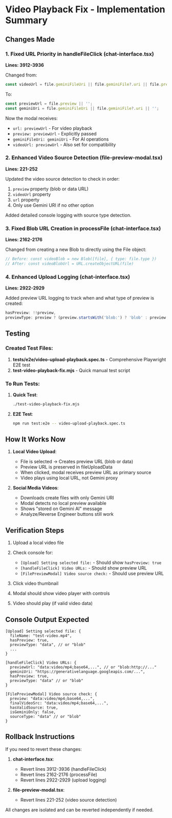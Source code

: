 # Video Playback Fix - Implementation Summary

## Changes Made

### 1. Fixed URL Priority in handleFileClick (chat-interface.tsx)
**Lines: 3912-3936**

Changed from:
```javascript
const videoUrl = file.geminiFileUri || file.geminiFile?.uri || file.preview || '';
```

To:
```javascript
const previewUrl = file.preview || '';
const geminiUri = file.geminiFileUri || file.geminiFile?.uri || '';
```

Now the modal receives:
- `url: previewUrl` - For video playback
- `preview: previewUrl` - Explicitly passed
- `geminiFileUri: geminiUri` - For AI operations
- `videoUrl: previewUrl` - Also set for compatibility

### 2. Enhanced Video Source Detection (file-preview-modal.tsx)
**Lines: 221-252**

Updated the video source detection to check in order:
1. `preview` property (blob or data URL)
2. `videoUrl` property  
3. `url` property
4. Only use Gemini URI if no other option

Added detailed console logging with source type detection.

### 3. Fixed Blob URL Creation in processFile (chat-interface.tsx)
**Lines: 2162-2176**

Changed from creating a new Blob to directly using the File object:
```javascript
// Before: const videoBlob = new Blob([file], { type: file.type })
// After: const videoBlobUrl = URL.createObjectURL(file)
```

### 4. Enhanced Upload Logging (chat-interface.tsx)
**Lines: 2922-2929**

Added preview URL logging to track when and what type of preview is created:
```javascript
hasPreview: !!preview,
previewType: preview ? (preview.startsWith('blob:') ? 'blob' : preview.startsWith('data:') ? 'data' : 'other') : 'none',
```

## Testing

### Created Test Files:
1. **tests/e2e/video-upload-playback.spec.ts** - Comprehensive Playwright E2E test
2. **test-video-playback-fix.mjs** - Quick manual test script

### To Run Tests:

1. **Quick Test**:
   ```bash
   ./test-video-playback-fix.mjs
   ```

2. **E2E Test**:
   ```bash
   npm run test:e2e -- video-upload-playback.spec.ts
   ```

## How It Works Now

1. **Local Video Upload**:
   - File is selected → Creates preview URL (blob or data)
   - Preview URL is preserved in fileUploadData
   - When clicked, modal receives preview URL as primary source
   - Video plays using local URL, not Gemini proxy

2. **Social Media Videos**:
   - Downloads create files with only Gemini URI
   - Modal detects no local preview available
   - Shows "stored on Gemini AI" message
   - Analyze/Reverse Engineer buttons still work

## Verification Steps

1. Upload a local video file
2. Check console for:
   - `[Upload] Setting selected file:` - Should show `hasPreview: true`
   - `[handleFileClick] Video URLs:` - Should show preview URL
   - `[FilePreviewModal] Video source check:` - Should use preview URL

3. Click video thumbnail
4. Modal should show video player with controls
5. Video should play (if valid video data)

## Console Output Expected

```
[Upload] Setting selected file: {
  fileName: "test-video.mp4",
  hasPreview: true,
  previewType: "data", // or "blob"
  ...
}

[handleFileClick] Video URLs: {
  previewUrl: "data:video/mp4;base64,...", // or "blob:http://..."
  geminiUri: "https://generativelanguage.googleapis.com/...",
  hasPreview: true,
  previewType: "data" // or "blob"
}

[FilePreviewModal] Video source check: {
  preview: "data:video/mp4;base64,...",
  finalVideoSrc: "data:video/mp4;base64,...",
  hasValidSource: true,
  isGeminiOnly: false,
  sourceType: "data" // or "blob"
}
```

## Rollback Instructions

If you need to revert these changes:

1. **chat-interface.tsx**:
   - Revert lines 3912-3936 (handleFileClick)
   - Revert lines 2162-2176 (processFile)
   - Revert lines 2922-2929 (upload logging)

2. **file-preview-modal.tsx**:
   - Revert lines 221-252 (video source detection)

All changes are isolated and can be reverted independently if needed.